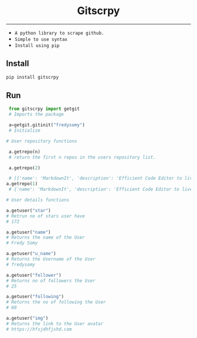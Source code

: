<h1 align="center"> Gitscrpy </h1>

***



* `A python library to scrape github.`
* `Simple to use syntax`
* `Install using pip`

<h2 id="install">Install</h2>

```python
pip install gitscrpy


```

<h2 id="install">Run</h2>

```python
 from gitscrpy import getgit
 # Imports the package

 a=getgit.gitinit("fredysomy")
 # Initialize

# User repository functions

 a.getrepo(n)
 # return the first n repos in the users repository list.

 a.getrepo(2)

 # [{'name': 'MarkdownIt', 'description': 'Efficient Code Editor to live render Markdown and save as Markdown,Html and Pdf +⚡ Instant Hosting in The Web.⚡', 'url': 'https://github.com/fredysomy/MarkdownIt', 'stars': '13'}, {'name': 'fredysomy', 'url': 'https://github.com/fredysomy/fredysomy', 'stars': '4'}]
a.getrepo(1)
 # {'name': 'MarkdownIt', 'description': 'Efficient Code Editor to live render Markdown and save as Markdown,Html and Pdf +⚡ Instant Hosting in The Web.⚡', 'url': 'https://github.com/fredysomy/MarkdownIt', 'stars': '13'}

# User details functions

a.getuser("star")
# Retrun no of stars user have 
# 172

a.getuser("name")
# Returns the name of the User
# Fredy Somy

a.getuser("u_name")
# Returns the Username of the User
# fredysomy

a.getuser("follower")
# Returns no of followers the User
# 25

a.getuser("following")
# Returns the no of following the User
# 60

a.getuser("img")
# Returns the link to the User avatar
# https://hfsjdhfjshd.com

```
